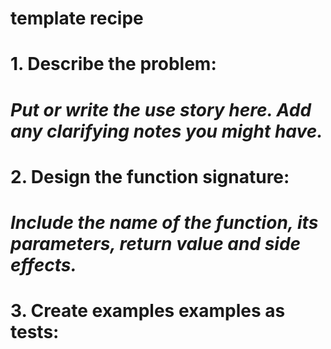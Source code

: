 # template recipe

# 1. Describe the problem:

# _Put or write the use story here. Add any clarifying notes you might have._ 



# 2. Design the function signature:
# _Include the name of the function, its parameters, return value and side effects._ 



# 3. Create examples examples as tests:








    